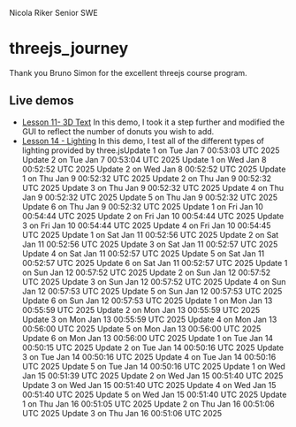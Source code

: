 Nicola Riker
Senior SWE

# threejs_journey
Thank you Bruno Simon for the excellent threejs course program.

## Live demos
- [Lesson 11- 3D Text](https://threejs-journey-nine.vercel.app/)
    In this demo, I took it a step further and modified the GUI to reflect the number of donuts you wish to add.
- [Lesson 14 - Lighting](https://threejs-journey-lights-lesson.vercel.app/)
    In this demo, I test all of the different types of lighting provided by three.jsUpdate 1 on Tue Jan  7 00:53:03 UTC 2025
Update 2 on Tue Jan  7 00:53:04 UTC 2025
Update 1 on Wed Jan  8 00:52:52 UTC 2025
Update 2 on Wed Jan  8 00:52:52 UTC 2025
Update 1 on Thu Jan  9 00:52:32 UTC 2025
Update 2 on Thu Jan  9 00:52:32 UTC 2025
Update 3 on Thu Jan  9 00:52:32 UTC 2025
Update 4 on Thu Jan  9 00:52:32 UTC 2025
Update 5 on Thu Jan  9 00:52:32 UTC 2025
Update 6 on Thu Jan  9 00:52:32 UTC 2025
Update 1 on Fri Jan 10 00:54:44 UTC 2025
Update 2 on Fri Jan 10 00:54:44 UTC 2025
Update 3 on Fri Jan 10 00:54:44 UTC 2025
Update 4 on Fri Jan 10 00:54:45 UTC 2025
Update 1 on Sat Jan 11 00:52:56 UTC 2025
Update 2 on Sat Jan 11 00:52:56 UTC 2025
Update 3 on Sat Jan 11 00:52:57 UTC 2025
Update 4 on Sat Jan 11 00:52:57 UTC 2025
Update 5 on Sat Jan 11 00:52:57 UTC 2025
Update 6 on Sat Jan 11 00:52:57 UTC 2025
Update 1 on Sun Jan 12 00:57:52 UTC 2025
Update 2 on Sun Jan 12 00:57:52 UTC 2025
Update 3 on Sun Jan 12 00:57:52 UTC 2025
Update 4 on Sun Jan 12 00:57:53 UTC 2025
Update 5 on Sun Jan 12 00:57:53 UTC 2025
Update 6 on Sun Jan 12 00:57:53 UTC 2025
Update 1 on Mon Jan 13 00:55:59 UTC 2025
Update 2 on Mon Jan 13 00:55:59 UTC 2025
Update 3 on Mon Jan 13 00:55:59 UTC 2025
Update 4 on Mon Jan 13 00:56:00 UTC 2025
Update 5 on Mon Jan 13 00:56:00 UTC 2025
Update 6 on Mon Jan 13 00:56:00 UTC 2025
Update 1 on Tue Jan 14 00:50:15 UTC 2025
Update 2 on Tue Jan 14 00:50:16 UTC 2025
Update 3 on Tue Jan 14 00:50:16 UTC 2025
Update 4 on Tue Jan 14 00:50:16 UTC 2025
Update 5 on Tue Jan 14 00:50:16 UTC 2025
Update 1 on Wed Jan 15 00:51:39 UTC 2025
Update 2 on Wed Jan 15 00:51:40 UTC 2025
Update 3 on Wed Jan 15 00:51:40 UTC 2025
Update 4 on Wed Jan 15 00:51:40 UTC 2025
Update 5 on Wed Jan 15 00:51:40 UTC 2025
Update 1 on Thu Jan 16 00:51:05 UTC 2025
Update 2 on Thu Jan 16 00:51:06 UTC 2025
Update 3 on Thu Jan 16 00:51:06 UTC 2025
